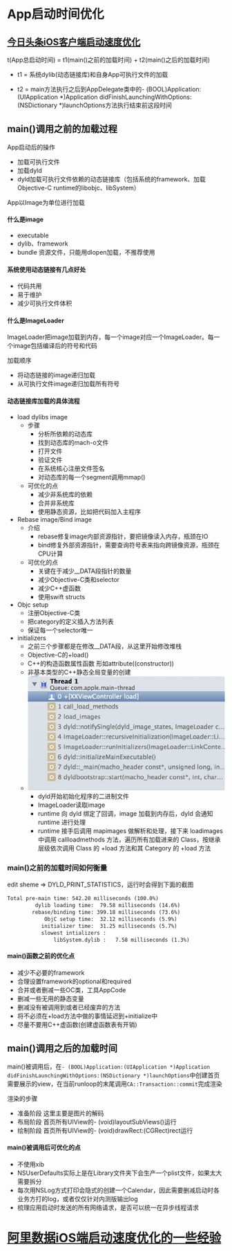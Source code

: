 # App启动时间优化

## [今日头条iOS客户端启动速度优化](https://techblog.toutiao.com/2017/01/17/iosspeed/)

t\(App总启动时间\) = t1\(main\(\)之前的加载时间\) + t2\(main\(\)之后的加载时间\)

* t1 = 系统dylib\(动态链接库\)和自身App可执行文件的加载

* t2 = main方法执行之后到AppDelegate类中的- \(BOOL\)Application:\(UIApplication \*\)Application didFinishLaunchingWithOptions:\(NSDictionary \*\)launchOptions方法执行结束前这段时间

## main\(\)调用之前的加载过程

App启动后的操作

* 加载可执行文件
* 加载dyld
* dyld加载可执行文件依赖的动态链接库（包括系统的framework、加载Objective-C runtime的libobjc、libSystem）

App以Image为单位进行加载

#### 什么是image

* executable
* dylib、framework
* bundle 资源文件，只能用dlopen加载，不推荐使用

#### 系统使用动态链接有几点好处

* 代码共用
* 易于维护
* 减少可执行文件体积

#### 什么是ImageLoader

ImageLoader把image加载到内存，每一个image对应一个ImageLoader。每一个image包括编译后的符号和代码

加载顺序

* 将动态链接的image递归加载
* 从可执行文件image递归加载所有符号

#### 动态链接库加载的具体流程

* load dylibs image
  * 步骤
    * 分析所依赖的动态库
    * 找到动态库的mach-o文件
    * 打开文件
    * 验证文件
    * 在系统核心注册文件签名
    * 对动态库的每一个segment调用mmap\(\)
  * 可优化的点
    * 减少非系统库的依赖
    * 合并非系统库
    * 使用静态资源，比如把代码加入主程序
* Rebase image/Bind image
  * 介绍
    * rebase修复image内部资源指针，要把镜像读入内存，瓶颈在IO
    * bind修复外部资源指针，需要查询符号表来指向跨镜像资源，瓶颈在CPU计算
  * 可优化的点
    * 关键在于减少\_\_DATA段指针的数量
    * 减少Objective-C类和selector
    * 减少C++虚函数
    * 使用swift structs
* Objc setup
  * 注册Objective-C类
  * 把category的定义插入方法列表
  * 保证每一个selector唯一
* initializers
  * 之前三个步骤都是在修改\_\_DATA段，从这里开始修改堆栈
  * Objective-C的+load\(\)
  * C++的构造函数属性函数 形如attribute\(\(constructor\)\)
  * 非基本类型的C++静态全局变量的创建
  * ![](/assets/import.png)
    * dyld开始初始化程序的二进制文件
    * ImageLoader读取image
    * runtime 向 dyld 绑定了回调，image 加载到内存后，dyld 会通知 runtime 进行处理
    * runtime 接手后调用 mapimages 做解析和处理，接下来 loadimages 中调用 callloadmethods 方法，遍历所有加载进来的 Class，按继承层级依次调用 Class 的 +load 方法和其 Category 的 +load 方法

### main\(\)之前的加载时间如何衡量

edit sheme =&gt; DYLD\_PRINT\_STATISTICS，运行时会得到下面的截图

```
Total pre-main time: 542.20 milliseconds (100.0%)
         dylib loading time:  79.58 milliseconds (14.6%)
        rebase/binding time: 399.18 milliseconds (73.6%)
            ObjC setup time:  32.12 milliseconds (5.9%)
           initializer time:  31.25 milliseconds (5.7%)
           slowest intializers :
               libSystem.dylib :   7.58 milliseconds (1.3%)
```

#### main\(\)函数之前的优化点

* 减少不必要的framework
* 合理设置framework的optional和required
* 合并或者删减一些OC类，工具AppCode
* 删减一些无用的静态变量
* 删减没有被调用到或者已经废弃的方法
* 将不必须在+load方法中做的事情延迟到+initialize中
* 尽量不要用C++虚函数\(创建虚函数表有开销\)

## main\(\)调用之后的加载时间

main\(\)被调用后，在`- (BOOL)Application:(UIApplication *)Application didFinishLaunchingWithOptions:(NSDictionary *)launchOptions`中创建首页需要展示的view，在当前runloop的末尾调用`CA::Transaction::commit`完成渲染

渲染的步骤

* 准备阶段 这里主要是图片的解码
* 布局阶段 首页所有UIView的- \(void\)layoutSubViews\(\)运行
* 绘制阶段 首页所有UIView的- \(void\)drawRect:\(CGRect\)rect运行

#### main\(\)被调用后可优化的点

* 不使用xib
* NSUserDefaults实际上是在Library文件夹下会生产一个plist文件，如果太大需要拆分
* 每次用NSLog方式打印会隐式的创建一个Calendar，因此需要删减启动时各业务方打的log，或者仅仅针对内测版输出log
* 梳理应用启动时发送的所有网络请求，是否可以统一在异步线程请求

# [阿里数据iOS端启动速度优化的一些经验](http://www.jianshu.com/p/f29b59f4c2b9)

  




